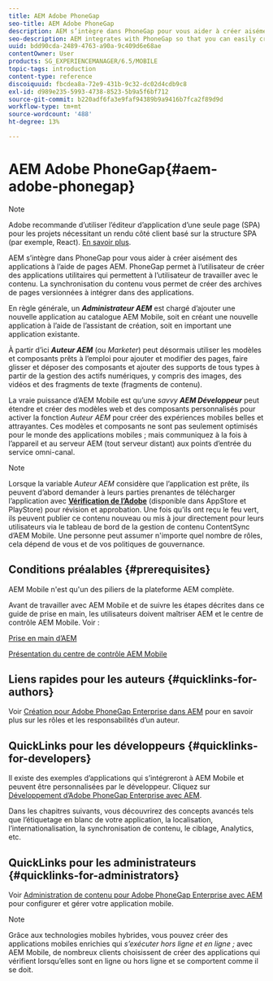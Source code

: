 ```yaml
---
title: AEM Adobe PhoneGap
seo-title: AEM Adobe PhoneGap
description: AEM s’intègre dans PhoneGap pour vous aider à créer aisément des applications à l’aide de pages AEM. Consultez cette page pour commencer à utiliser Adobe PhoneGap Enterprise.
seo-description: AEM integrates with PhoneGap so that you can easily create apps using AEM pages. Follow this page to get started with Adobe PhoneGap Enterprise.
uuid: bdd90cda-2489-4763-a90a-9c409d6e68ae
contentOwner: User
products: SG_EXPERIENCEMANAGER/6.5/MOBILE
topic-tags: introduction
content-type: reference
discoiquuid: fbcdea8a-72e9-431b-9c32-dc02d4cdb9c8
exl-id: d989e235-5993-4738-8523-5b9a5f6bf712
source-git-commit: b220adf6fa3e9faf94389b9a9416b7fca2f89d9d
workflow-type: tm+mt
source-wordcount: '488'
ht-degree: 13%

---
```


# AEM Adobe PhoneGap{#aem-adobe-phonegap}

>[!NOTE]
>
>Adobe recommande d’utiliser l’éditeur d’application d’une seule page (SPA) pour les projets nécessitant un rendu côté client basé sur la structure SPA (par exemple, React). [En savoir plus](/help/sites-developing/spa-overview.md).

AEM s’intègre dans PhoneGap pour vous aider à créer aisément des applications à l’aide de pages AEM. PhoneGap permet à l’utilisateur de créer des applications utilitaires qui permettent à l’utilisateur de travailler avec le contenu. La synchronisation du contenu vous permet de créer des archives de pages versionnées à intégrer dans des applications.

En règle générale, un ***Administrateur AEM*** est chargé d’ajouter une nouvelle application au catalogue AEM Mobile, soit en créant une nouvelle application à l’aide de l’assistant de création, soit en important une application existante.

À partir d’ici ***Auteur AEM*** (ou *Marketer*) peut désormais utiliser les modèles et composants prêts à l’emploi pour ajouter et modifier des pages, faire glisser et déposer des composants et ajouter des supports de tous types à partir de la gestion des actifs numériques, y compris des images, des vidéos et des fragments de texte (fragments de contenu).

La vraie puissance d’AEM Mobile est qu’une *savvy* ***AEM Développeur*** peut étendre et créer des modèles web et des composants personnalisés pour activer la fonction *Auteur AEM* pour créer des expériences mobiles belles et attrayantes. Ces modèles et composants ne sont pas seulement optimisés pour le monde des applications mobiles ; mais communiquez à la fois à l’appareil et au serveur AEM (tout serveur distant) aux points d’entrée du service omni-canal.

>[!NOTE]
>
>Lorsque la variable *Auteur AEM* considère que l’application est prête, ils peuvent d’abord demander à leurs parties prenantes de télécharger l’application avec **[Vérification de l’Adobe](/help/mobile/phonegap-mobile-quickstart.md)** (disponible dans AppStore et PlayStore) pour révision et approbation. Une fois qu’ils ont reçu le feu vert, ils peuvent publier ce contenu nouveau ou mis à jour directement pour leurs utilisateurs via le tableau de bord de la gestion de contenu ContentSync d’AEM Mobile. Une personne peut assumer n&#39;importe quel nombre de rôles, cela dépend de vous et de vos politiques de gouvernance.

## Conditions préalables {#prerequisites}

AEM Mobile n&#39;est qu&#39;un des piliers de la plateforme AEM complète.

Avant de travailler avec AEM Mobile et de suivre les étapes décrites dans ce guide de prise en main, les utilisateurs doivent maîtriser AEM et le centre de contrôle AEM Mobile. Voir :

[Prise en main d’AEM](/help/sites-deploying/deploy.md)

[Présentation du centre de contrôle AEM Mobile](/help/mobile/phonegap-authoring-apps.md)

## Liens rapides pour les auteurs {#quicklinks-for-authors}

Voir [Création pour Adobe PhoneGap Enterprise dans AEM](/help/mobile/phonegap.md) pour en savoir plus sur les rôles et les responsabilités d’un auteur.

## QuickLinks pour les développeurs {#quicklinks-for-developers}

Il existe des exemples d’applications qui s’intégreront à AEM Mobile et peuvent être personnalisées par le développeur. Cliquez sur [Développement d’Adobe PhoneGap Enterprise avec AEM](/help/mobile/developing-in-phonegap.md).

Dans les chapitres suivants, vous découvrirez des concepts avancés tels que l’étiquetage en blanc de votre application, la localisation, l’internationalisation, la synchronisation de contenu, le ciblage, Analytics, etc.

## QuickLinks pour les administrateurs {#quicklinks-for-administrators}

Voir [Administration de contenu pour Adobe PhoneGap Enterprise avec AEM](/help/mobile/administer-phonegap.md) pour configurer et gérer votre application mobile.

>[!NOTE]
>
>Grâce aux technologies mobiles hybrides, vous pouvez créer des applications mobiles enrichies qui *s’exécuter hors ligne et en ligne ;* avec AEM Mobile, de nombreux clients choisissent de créer des applications qui vérifient lorsqu’elles sont en ligne ou hors ligne et se comportent comme il se doit.
